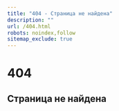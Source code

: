 ```yaml
---
title: "404 - Страница не найдена"
description: ""
url: /404.html
robots: noindex,follow
sitemap_exclude: true
---
```


<div class="text-center py-5">
  <h1 class="display-1">404</h1>
  <h2>Страница не найдена</h2>
</div>
